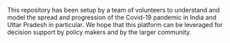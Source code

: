 This repository has been setup by a team of volunteers to understand and model the spread and progression of the Covid-19 pandemic in India and Uttar Pradesh in particular. We hope that this platform can be leveraged for decision support by policy makers and by the larger community.
